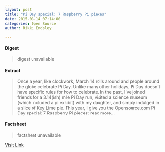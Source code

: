 ```yaml
---
layout: post
title: "Pi Day special: 7 Raspberry Pi pieces"
date: 2015-03-14 07:14:00
categories: Open Source
author: Rikki Endsley

---
```



#### Digest
>digest unavailable

#### Extract
>Once a year, like clockwork, March 14 rolls around and people around the globe celebrate Pi Day. Unlike many other holidays, Pi Day doesn't have specific rules for how to celebrate. In the past, I've joined friends for a 3.14(ish) mile Pi Day run, visited a science museum (which included a pi exhibit) with my daughter, and simply indulged in a slice of Key Lime pie. This year, I give you the Opensource.com Pi Day special: 7 Raspberry Pi pieces: read more...

#### Factsheet
>factsheet unavailable

[Visit Link](http://opensource.com/life/15/3/pi-day-special-7-raspberry-pi-pieces)


